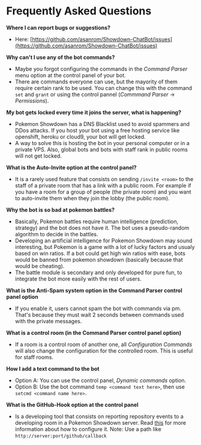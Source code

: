 Frequently Asked Questions
====================

**Where I can report bugs or suggestions?**
 - Here: [https://github.com/asanrom/Showdown-ChatBot/issues](https://github.com/asanrom/Showdown-ChatBot/issues)

**Why can't I use any of the bot commands?**
 - Maybe you forgot configuring the commands in the *Command Parser* menu option at the control panel of your bot.
 - There are commands everyone can use, but the mayority of them require certain rank to be used. You can change this with the command `set` and `grant` or using the control pannel (*Commmand Parser* -> *Permissions*).

**My bot gets locked every time it joins the server, what is happening?**
 - Pokemon Showdown has a DNS Blacklist used to avoid spammers and DDos attacks. If you host your bot using a free hosting service like openshift, heroku or cloud9, your bot will get locked.
 - A way to solve this is hosting the bot in your personal computer or in a private VPS. Also, global bots and bots with staff rank in public rooms will not get locked.

**What is the Auto-Invite option at the control panel?**
 - It is a rarely used feature that consists on sending `/invite <room>` to the staff of a private room that has a link with a public room. For example if you have a room for a group of people (the private room) and you want to auto-invite them when they join the lobby (the public room).

**Why the bot is so bad at pokemon battles?**
 - Basically, Pokemon battles require human intelligence (prediction, strategy) and the bot does not have it. The bot uses a pseudo-random algorithm to decide in the battles.
 - Developing an artificial intelligence for Pokemon Showdown may sound interesting, but Pokemon is a game with a lot of lucky factors and usualy based on win ratios. If a bot could get high win ratios with ease, bots would be banned from pokemon showdown (basically because that would be cheating).
 - The battle module is secondary and only developed for pure fun, to integrate the bot more easily with the rest of users.

**What is the Anti-Spam system option in the Command Parser control panel option**
 - If you enable it, users cannot spam the bot with commands via pm. That's because they must wait 2 seconds between commands used with the private messages.

**What is a control room (in the Command Parser control panel option)**
 - If a room is a control room of another one, all *Configuration Commands* will also change the configuration for the controlled room. This is useful for staff rooms.

**How I add a text command to the bot**
 - Option A: You can use the control panel, *Dynamic commands* option.
 - Option B: Use the bot command `temp <command text here>`, then use `setcmd <command name here>`.

**What is the GitHub-Hook option at the control panel**
 - Is a developing tool that consists on reporting repository events to a developing room in a Pokemon Showdown server. Read [this](https://developer.github.com/webhooks/creating/) for more information about how to configure it. Note: Use a path like `http://server:port/github/callback`
